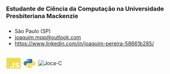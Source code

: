 ### Estudante de Ciência da Computação na Universidade Presbiteriana Mackenzie <h3>
  - São Paulo (SP)
  - joaquim.mpp@outlook.com
  - https://www.linkedin.com/in/joaquim-pereira-58661b285/

<div style="display: inline_block"><br>
  <img align="center" alt="Joca-Java" height="30" width="40" src="https://raw.githubusercontent.com/devicons/devicon/master/icons/javascript/javascript-plain.svg">
  <img align="center" alt="Joca-Python" height="30" width="40" src="https://raw.githubusercontent.com/devicons/devicon/master/icons/python/python-original.svg">
  <img align="center" alt="Joca-C" height="30" width="40" src="https://cdn.jsdelivr.net/gh/devicons/devicon/icons/c/c-original.svg">
</div>
          

